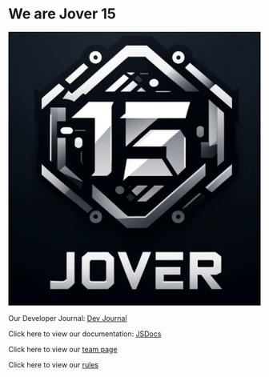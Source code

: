 # We are Jover 15
![picture](https://github.com/cse110-sp24-group15/cse110-sp24-group15/blob/main/admin/branding/logo.png)

Our Developer Journal: [Dev Journal](https://cse110-sp24-group15.github.io/cse110-sp24-group15/project/homePage/home_page.html)

Click here to view our documentation: [JSDocs](https://cse110-sp24-group15.github.io/cse110-sp24-group15/docs/jsdocs/index.html)

Click here to view our [team page](https://github.com/cse110-sp24-group15/cse110-sp24-group15/blob/main/admin/team.md)

Click here to view our [rules](https://github.com/cse110-sp24-group15/cse110-sp24-group15/blob/main/admin/misc/rules.md)



